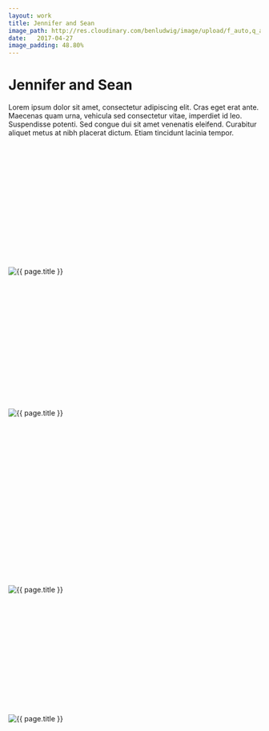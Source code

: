 ```yaml
---
layout: work
title: Jennifer and Sean
image_path: http://res.cloudinary.com/benludwig/image/upload/f_auto,q_auto/v1500154407/js-1_far99p.jpg
date:   2017-04-27
image_padding: 48.80%
---
```

<div class="grid-container">
<div class="grid">


<div class="grid-item">
  <div class="copy-block revealblock">
    <h1>Jennifer and Sean</h1>
    <p>Lorem ipsum dolor sit amet, consectetur adipiscing elit. Cras eget erat ante. Maecenas quam urna, vehicula sed consectetur vitae, imperdiet id leo. Suspendisse potenti. Sed congue dui sit amet venenatis eleifend. Curabitur aliquet metus at nibh placerat dictum. Etiam tincidunt lacinia tempor.</p>
  </div>
</div>

<div class="grid-item">
<div class="imgblock revealblock" style="padding-top: 48.80%">
  <div class="signal"></div>
  <div class="imgfull">
  <img src="http://res.cloudinary.com/benludwig/image/upload/f_auto,q_auto/v1500154407/js-1_far99p.jpg" alt="{{ page.title }}" onload="imgLoaded(this)">
</div>
</div>
</div>

<div class="grid-item">
<div class="imgblock revealblock" style="padding-top: 52.84%">
  <div class="signal"></div>
  <div class="imgfull">
  <img src="http://res.cloudinary.com/benludwig/image/upload/f_auto,q_auto/v1500154402/js-2_qxfdxc.jpg" alt="{{ page.title }}" onload="imgLoaded(this)">
</div>
</div>
</div>

<div class="grid-item">
<div class="imgblock revealblock" style="padding-top: 66.67%">
  <div class="signal"></div>
  <div class="imgfull">
  <img src="http://res.cloudinary.com/benludwig/image/upload/f_auto,q_auto/v1500154406/js-4_gevpkv.jpg" alt="{{ page.title }}" onload="imgLoaded(this)">
</div>
</div>
</div>

<div class="grid-item">
<div class="imgblock revealblock" style="padding-top: 47.75%">
  <div class="signal"></div>
  <div class="imgfull">
  <img src="http://res.cloudinary.com/benludwig/image/upload/f_auto,q_auto/v1500154406/js-3_gwlnrc.jpg" alt="{{ page.title }}" onload="imgLoaded(this)">
</div>
</div>
</div>

</div>
</div>
